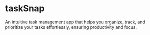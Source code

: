 # taskSnap
An intuitive task management app that helps you organize, track, and prioritize your tasks effortlessly, ensuring productivity and focus.
